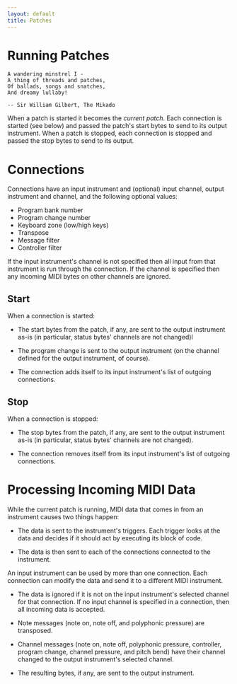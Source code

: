 ```yaml
---
layout: default
title: Patches
---
```


# Running Patches

    A wandering minstrel I -
    A thing of threads and patches,
    Of ballads, songs and snatches,
    And dreamy lullaby!

    -- Sir William Gilbert, The Mikado

When a patch is started it becomes the _current patch_. Each connection is
started (see below) and passed the patch's start bytes to send to its output
instrument. When a patch is stopped, each connection is stopped and passed
the stop bytes to send to its output.

# Connections

Connections have an input instrument and (optional) input channel, output
instrument and channel, and the following optional values:

* Program bank number
* Program change number
* Keyboard zone (low/high keys)
* Transpose
* Message filter
* Controller filter

If the input instrument's channel is not specified then all input from that
instrument is run through the connection. If the channel is specified then
any incoming MIDI bytes on other channels are ignored.

## Start

When a connection is started:

* The start bytes from the patch, if any, are sent to the output instrument
  as-is (in particular, status bytes' channels are not changed)l

* The program change is sent to the output instrument (on the channel
  defined for the output instrument, of course).

* The connection adds itself to its input instrument's list of outgoing
  connections.

## Stop

When a connection is stopped:

* The stop bytes from the patch, if any, are sent to the output instrument
  as-is (in particular, status bytes' channels are not changed).

* The connection removes itself from its input instrument's list of outgoing
  connections.

# Processing Incoming MIDI Data

While the current patch is running, MIDI data that comes in from an
instrument causes two things happen:

* The data is sent to the instrument's triggers. Each trigger looks at the
  data and decides if it should act by executing its block of code.

* The data is then sent to each of the connections connected to the
  instrument.

An input instrument can be used by more than one connection. Each connection
can modify the data and send it to a different MIDI instrument.

* The data is ignored if it is not on the input instrument's selected
  channel for that connection. If no input channel is specified in a
  connection, then all incoming data is accepted.

* Note messages (note on, note off, and polyphonic pressure) are transposed.

* Channel messages (note on, note off, polyphonic pressure, controller,
  program change, channel pressure, and pitch bend) have their channel
  changed to the output instrument's selected channel.

* The resulting bytes, if any, are sent to the output instrument.
